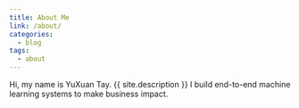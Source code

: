 ```yaml
---
title: About Me
link: /about/
categories: 
  - blog
tags:
  - about
---
```


Hi, my name is YuXuan Tay.
{{ site.description }}
I build end-to-end machine learning systems to make business impact.
